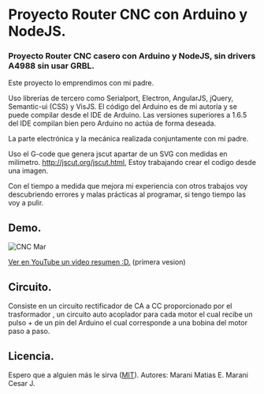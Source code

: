 # Proyecto Router CNC con Arduino y NodeJS.
### Proyecto Router CNC casero con Arduino y NodeJS, sin drivers A4988 sin usar GRBL.

Este proyecto lo emprendimos con mi padre.

Uso librerías de tercero como Serialport, Electron, AngularJS, jQuery, Semantic-ui (CSS) y VisJS.
El código del Arduino es de mi autoría y se puede compilar desde el IDE de Arduino. Las versiones superiores a 1.6.5 del IDE compilan bien pero Arduino  no actúa de forma deseada.

La parte electrónica y la mecánica realizada conjuntamente con mi padre.

Uso el G-code que genera jscut apartar de un SVG  con medidas en milímetro. http://jscut.org/jscut.html, Estoy trabajando crear el codigo desde una imagen.

Con el tiempo a medida que mejora mi experiencia con otros trabajos voy descubriendo errores y malas prácticas al programar, si tengo tiempo las voy a pulir.

## Demo.
![CNC Mar](https://github.com/MaraniMatias/router-cnc-nodejs-arduino/blob/dev/cnc-arduino-nodejs.jpg)

[Ver en YouTube un video resumen :D.](https://youtu.be/3uy0TsIahks) (primera vesion)

## Circuito.
Consiste en un circuito rectificador de CA a CC proporcionado por el trasformador , un circuito auto acoplador para cada motor el cual recibe un pulso + de un pin del Arduino el cual corresponde a una bobina del motor paso a paso.

## Licencia.
Espero que a alguien más le sirva  ([MIT](http://opensource.org/licenses/mit-license.php)).
Autores:
Marani Matias E.
Marani Cesar J.
